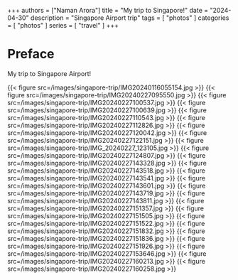 +++
authors = ["Naman Arora"]
title = "My trip to Singapore!"
date = "2024-04-30"
description = "Singapore Airport trip"
tags = [
    "photos"
]
categories = [
    "photos"
]
series = [
    "travel"
]
+++

# Preface

My trip to Singapore Airport!

{{< figure src=/images/singapore-trip/IMG20240116055154.jpg >}}
{{< figure src=/images/singapore-trip/IMG20240227095550.jpg >}}
{{< figure src=/images/singapore-trip/IMG20240227100537.jpg >}}
{{< figure src=/images/singapore-trip/IMG20240227100639.jpg >}}
{{< figure src=/images/singapore-trip/IMG20240227110543.jpg >}}
{{< figure src=/images/singapore-trip/IMG20240227112826.jpg >}}
{{< figure src=/images/singapore-trip/IMG20240227120042.jpg >}}
{{< figure src=/images/singapore-trip/IMG20240227122151.jpg >}}
{{< figure src=/images/singapore-trip/IMG_20240227_123105.jpg >}}
{{< figure src=/images/singapore-trip/IMG20240227124807.jpg >}}
{{< figure src=/images/singapore-trip/IMG20240227143328.jpg >}}
{{< figure src=/images/singapore-trip/IMG20240227143518.jpg >}}
{{< figure src=/images/singapore-trip/IMG20240227143541.jpg >}}
{{< figure src=/images/singapore-trip/IMG20240227143601.jpg >}}
{{< figure src=/images/singapore-trip/IMG20240227143719.jpg >}}
{{< figure src=/images/singapore-trip/IMG20240227143811.jpg >}}
{{< figure src=/images/singapore-trip/IMG20240227151357.jpg >}}
{{< figure src=/images/singapore-trip/IMG20240227151505.jpg >}}
{{< figure src=/images/singapore-trip/IMG20240227151522.jpg >}}
{{< figure src=/images/singapore-trip/IMG20240227151832.jpg >}}
{{< figure src=/images/singapore-trip/IMG20240227151836.jpg >}}
{{< figure src=/images/singapore-trip/IMG20240227151926.jpg >}}
{{< figure src=/images/singapore-trip/IMG20240227153646.jpg >}}
{{< figure src=/images/singapore-trip/IMG20240227160213.jpg >}}
{{< figure src=/images/singapore-trip/IMG20240227160258.jpg >}}
